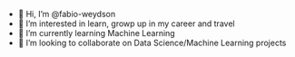 - 👋 Hi, I’m @fabio-weydson
- 👀 I’m interested in learn, growp up in my career and travel
- 🌱 I’m currently learning Machine Learning
- 💞️ I’m looking to collaborate on Data Science/Machine Learning projects

